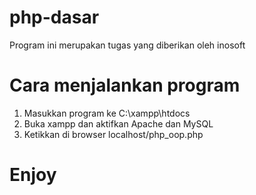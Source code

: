 # php-dasar
Program ini merupakan tugas yang diberikan oleh inosoft

# Cara menjalankan program
1. Masukkan program ke C:\xampp\htdocs
2. Buka xampp dan aktifkan Apache dan MySQL
3. Ketikkan di browser localhost/php_oop.php

# Enjoy
